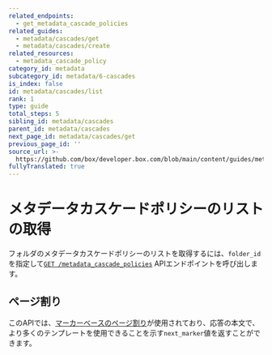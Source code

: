 ```yaml
---
related_endpoints:
  - get_metadata_cascade_policies
related_guides:
  - metadata/cascades/get
  - metadata/cascades/create
related_resources:
  - metadata_cascade_policy
category_id: metadata
subcategory_id: metadata/6-cascades
is_index: false
id: metadata/cascades/list
rank: 1
type: guide
total_steps: 5
sibling_id: metadata/cascades
parent_id: metadata/cascades
next_page_id: metadata/cascades/get
previous_page_id: ''
source_url: >-
  https://github.com/box/developer.box.com/blob/main/content/guides/metadata/6-cascades/1-list.md
fullyTranslated: true
---
```

# メタデータカスケードポリシーのリストの取得

フォルダのメタデータカスケードポリシーのリストを取得するには、`folder_id`を指定して[`GET /metadata_cascade_policies`][get_policies] APIエンドポイントを呼び出します。

<Samples id="get_metadata_cascade_policies">

</Samples>

## ページ割り

このAPIでは、[マーカーベースのページ割り][pagination]が使用されており、応答の本文で、より多くのテンプレートを使用できることを示す`next_marker`値を返すことができます。

[get_policies]: e://get_metadata_cascade_policies

[pagination]: g://api-calls/pagination/marker-based
